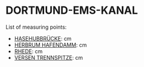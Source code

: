 # DORTMUND-EMS-KANAL

List of measuring points:

* [HASEHUBBRÜCKE](./HASEHUBBRUECKE): <Value topic="rivers/pegel-online/DEK/HASEHUBBRUECKE/measurementValue"/> cm
* [HERBRUM HAFENDAMM](./HERBRUM-HAFENDAMM): <Value topic="rivers/pegel-online/DEK/HERBRUM-HAFENDAMM/measurementValue"/> cm
* [RHEDE](./RHEDE): <Value topic="rivers/pegel-online/DEK/RHEDE/measurementValue"/> cm
* [VERSEN TRENNSPITZE](./VERSEN-TRENNSPITZE): <Value topic="rivers/pegel-online/DEK/VERSEN-TRENNSPITZE/measurementValue"/> cm
